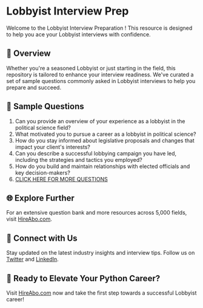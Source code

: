 # Lobbyist Interview Prep

Welcome to the Lobbyist Interview Preparation ! This resource is designed to help you ace your Lobbyist interviews with confidence.

## 🚀 Overview

Whether you're a seasoned Lobbyist or just starting in the field, this repository is tailored to enhance your interview readiness. We've curated a set of sample questions commonly asked in Lobbyist interviews to help you prepare and succeed.

## 📝 Sample Questions

1. Can you provide an overview of your experience as a lobbyist in the political science field?
2. What motivated you to pursue a career as a lobbyist in political science?
3. How do you stay informed about legislative proposals and changes that impact your client's interests?
4. Can you describe a successful lobbying campaign you have led, including the strategies and tactics you employed?
5. How do you build and maintain relationships with elected officials and key decision-makers?
6. [CLICK HERE FOR MORE QUESTIONS](https://hireabo.com/job/7_3_24/Lobbyist)

## 🌐 Explore Further

For an extensive question bank and more resources across 5,000 fields, visit [HireAbo.com](https://www.hireabo.com).

## 📱 Connect with Us

Stay updated on the latest industry insights and interview tips. Follow us on [Twitter](https://twitter.com/hireabo) and [LinkedIn](https://www.linkedin.com/in/hire-abo-3609972a8/).

## 🚀 Ready to Elevate Your Python Career?

Visit [HireAbo.com](https://www.hireabo.com) now and take the first step towards a successful Lobbyist career!